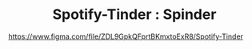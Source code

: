 <h1 align='center'>Spotify-Tinder : Spinder</h1>

https://www.figma.com/file/ZDL9GpkQFprtBKmxtoExR8/Spotify-Tinder

